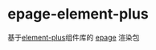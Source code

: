 # epage-element-plus
基于[element-plus](https://github.com/element-plus/element-plus)组件库的 [epage](https://github.com/didichuxing/epage) 渲染包
